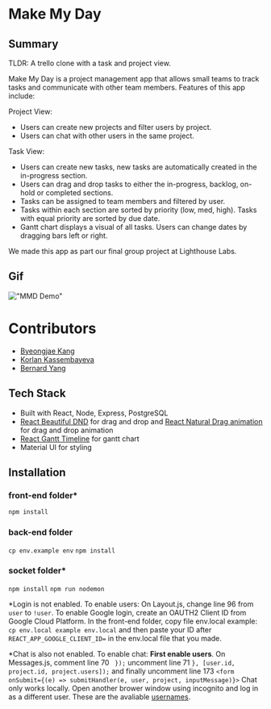 # Make My Day

## Summary

TLDR: A trello clone with a task and project view.

Make My Day is a project management app that allows small teams to track tasks and communicate with other team members. Features of this app include:

Project View:

- Users can create new projects and filter users by project.
- Users can chat with other users in the same project.

Task View:

- Users can create new tasks, new tasks are automatically created in the in-progress section.
- Users can drag and drop tasks to either the in-progress, backlog, on-hold or completed sections.
- Tasks can be assigned to team members and filtered by user.
- Tasks within each section are sorted by priority (low, med, high). Tasks with equal priority are sorted by due date.
- Gantt chart displays a visual of all tasks. Users can change dates by dragging bars left or right.

We made this app as part our final group project at Lighthouse Labs.

## Gif

!["MMD Demo"](https://github.com/byeongjae-kang/MakeMyDay/blob/master/docs/demo.gif)

# Contributors

- [Byeongjae Kang](https://github.com/byeongjae-kang)
- [Korlan Kassembayeva](https://github.com/Okenai)
- [Bernard Yang](https://github.com/WebDevBernard)

## Tech Stack

- Built with React, Node, Express, PostgreSQL
- [React Beautiful DND](https://github.com/atlassian/react-beautiful-dnd) for drag and drop and [React Natural Drag animation](https://github.com/rokborf/natural-drag-animation-rbdnd) for drag and drop animation
- [React Gantt Timeline](https://github.com/guiqui/react-timeline-gantt) for gantt chart
- Material UI for styling

## Installation

### front-end folder\*

`npm install`

### back-end folder

`cp env.example env`
`npm install`

### socket folder\*

`npm install`
`npm run nodemon`

\*Login is not enabled. To enable users: On Layout.js, change line 96 from `user` to `!user`. To enable Google login, create an OAUTH2 Client ID from Google Cloud Platform. In the front-end folder, copy file env.local example: `cp env.local example env.local` and then paste your ID after `REACT_APP_GOOGLE_CLIENT_ID=` in the env.local file that you made.

\*Chat is also not enabled. To enable chat: **First enable users**. On Messages.js, comment line 70 ` });` uncomment line 71 `}, [user.id, project.id, project.users]);` and finally uncomment line 173 `<form onSubmit={(e) => submitHandler(e, user, project, inputMessage)}>` Chat only works locally. Open another brower window using incognito and log in as a different user. These are the avaliable [usernames](https://github.com/byeongjae-kang/MakeMyDay/blob/master/back-end/db/seeds/seeds.sql).
